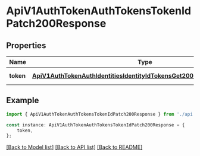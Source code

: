 # ApiV1AuthTokenAuthTokensTokenIdPatch200Response


## Properties

Name | Type | Description | Notes
------------ | ------------- | ------------- | -------------
**token** | [**ApiV1AuthTokenAuthIdentitiesIdentityIdTokensGet200ResponseTokensInner**](ApiV1AuthTokenAuthIdentitiesIdentityIdTokensGet200ResponseTokensInner.md) |  | [default to undefined]

## Example

```typescript
import { ApiV1AuthTokenAuthTokensTokenIdPatch200Response } from './api';

const instance: ApiV1AuthTokenAuthTokensTokenIdPatch200Response = {
    token,
};
```

[[Back to Model list]](../README.md#documentation-for-models) [[Back to API list]](../README.md#documentation-for-api-endpoints) [[Back to README]](../README.md)
